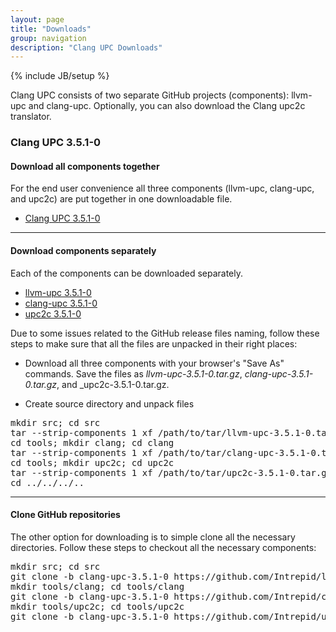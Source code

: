 ```yaml
---
layout: page
title: "Downloads"
group: navigation
description: "Clang UPC Downloads"
---
```

{% include JB/setup %}

Clang UPC consists of two separate GitHub projects (components): llvm-upc
and clang-upc.  Optionally, you can also download the Clang upc2c translator.

### Clang UPC 3.5.1-0

#### Download all components together

For the end user convenience all three components (llvm-upc, clang-upc, and upc2c)
are put together in one downloadable file.

* [Clang UPC 3.5.1-0](https://github.com/Intrepid/clang-upc/releases/download/clang-upc-3.5.1-0/clang-upc-all-3.5.1-0.tar.gz)

- - - -

#### Download components separately

Each of the components can be downloaded separately.

* [llvm-upc 3.5.1-0](https://github.com/Intrepid/llvm-upc/archive/clang-upc-3.5.1-0.tar.gz)
* [clang-upc 3.5.1-0](https://github.com/Intrepid/clang-upc/archive/clang-upc-3.5.1-0.tar.gz)
* [upc2c 3.5.1-0](https://github.com/Intrepid/upc2c/archive/clang-upc-3.5.1-0.tar.gz)

Due to some issues related to the GitHub release files naming, follow these
steps to make sure that all the files are unpacked in their right places:

* Download all three components with your browser's "Save As" commands.  Save the
files as _llvm-upc-3.5.1-0.tar.gz_, _clang-upc-3.5.1-0.tar.gz_, and
_upc2c-3.5.1-0.tar.gz.

* Create source directory and unpack files

<pre>
mkdir src; cd src
tar --strip-components 1 xf /path/to/tar/llvm-upc-3.5.1-0.tar.gz
cd tools; mkdir clang; cd clang
tar --strip-components 1 xf /path/to/tar/clang-upc-3.5.1-0.tar.gz
cd tools; mkdir upc2c; cd upc2c
tar --strip-components 1 xf /path/to/tar/upc2c-3.5.1-0.tar.gz
cd ../../../..
</pre>

- - - -

#### Clone GitHub repositories

The other option for downloading is to simple clone all the necessary
directories.  Follow these steps to checkout all the necessary components:

<pre>
mkdir src; cd src
git clone -b clang-upc-3.5.1-0 https://github.com/Intrepid/llvm-upc.git .
mkdir tools/clang; cd tools/clang
git clone -b clang-upc-3.5.1-0 https://github.com/Intrepid/clang-upc.git .
mkdir tools/upc2c; cd tools/upc2c
git clone -b clang-upc-3.5.1-0 https://github.com/Intrepid/upc2c.git .
</pre>
